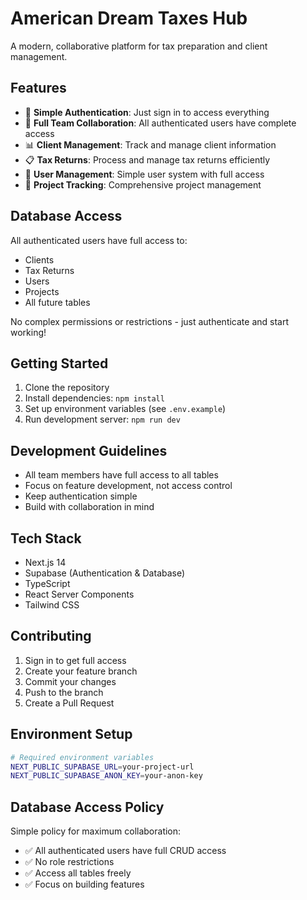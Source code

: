 # American Dream Taxes Hub

A modern, collaborative platform for tax preparation and client management.

## Features

- 🔐 **Simple Authentication**: Just sign in to access everything
- 🤝 **Full Team Collaboration**: All authenticated users have complete access
- 📊 **Client Management**: Track and manage client information
- 📋 **Tax Returns**: Process and manage tax returns efficiently
- 👥 **User Management**: Simple user system with full access
- 📁 **Project Tracking**: Comprehensive project management

## Database Access

All authenticated users have full access to:
- Clients
- Tax Returns
- Users
- Projects
- All future tables

No complex permissions or restrictions - just authenticate and start working!

## Getting Started

1. Clone the repository
2. Install dependencies: `npm install`
3. Set up environment variables (see `.env.example`)
4. Run development server: `npm run dev`

## Development Guidelines

- All team members have full access to all tables
- Focus on feature development, not access control
- Keep authentication simple
- Build with collaboration in mind

## Tech Stack

- Next.js 14
- Supabase (Authentication & Database)
- TypeScript
- React Server Components
- Tailwind CSS

## Contributing

1. Sign in to get full access
2. Create your feature branch
3. Commit your changes
4. Push to the branch
5. Create a Pull Request

## Environment Setup

```bash
# Required environment variables
NEXT_PUBLIC_SUPABASE_URL=your-project-url
NEXT_PUBLIC_SUPABASE_ANON_KEY=your-anon-key
```

## Database Access Policy

Simple policy for maximum collaboration:
- ✅ All authenticated users have full CRUD access
- ✅ No role restrictions
- ✅ Access all tables freely
- ✅ Focus on building features

